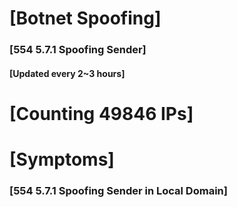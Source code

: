 # [Botnet Spoofing]
### [554 5.7.1 Spoofing Sender]
#### [Updated every 2~3 hours]

# [Counting 49846 IPs]

# [Symptoms] 
###   [554 5.7.1 Spoofing Sender in Local Domain]
